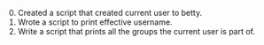 0. Created a script that created current user to betty.
1. Wrote a script to print effective username.
2. Write a script that prints all the groups the current user is part of.
